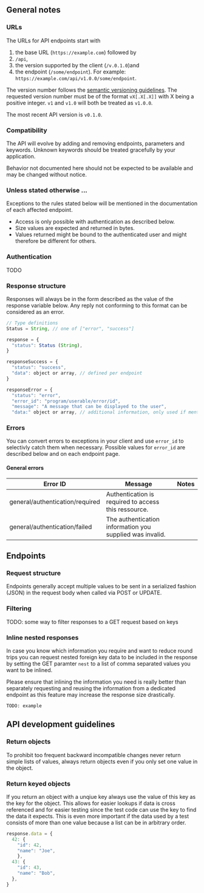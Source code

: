 ## General  notes

### URLs

The URLs for API endpoints start with 
1. the base URL (`https://example.com`) followed by 
2. `/api`,
3. the version supported by the client (`/v.0.1.0`)and 
4. the endpoint (`/some/endpoint`).
For example: `https://example.com/api/v1.0.0/some/endpoint`.

The version number follows the [semantic versioning guidelines](http://semver.org/). The requested version number must be of the format `vX[.X[.X]]` with X being a positive integer. `v1` and `v1.0` will both be treated as `v1.0.0`.

The most recent API version is `v0.1.0`.

### Compatibility

The API will evolve by adding and removing endpoints, parameters and keywords. Unknown keywords should be treated gracefully by your application.

Behavior not documented here should not be expected to be available and may be changed without notice.

### Unless stated otherwise ...

Exceptions to the rules stated below will be mentioned in the documentation of each affected endpoint.

- Access is only possible with authentication as described below.
- Size values are expected and returned in bytes.
- Values returned might be bound to the authenticated user and might therefore be different for others.

### Authentication

TODO

### Response structure

Responses will always be in the form described as the value of the response variable below. Any reply not conforming to this format can be considered as an error.

```javascript
// Type definitions
Status = String, // one of ["error", "success"] 

response = {
  "status": Status (String),
}

responseSuccess = {
  "status": "success",
  "data": object or array, // defined per endpoint
}

responseError = {
  "status": "error",
  "error_id": "program/userable/error/id",
  "message": "A message that can be displayed to the user",
  "data:" object or array, // additional information, only used if mentioned for a specific error
```

### Errors

You can convert errors to exceptions in your client and use `error_id` to selectivly catch them when necessary. Possible values for `error_id` are described below and on each endpoint page.

#### General errors
| Error ID | Message | Notes |
|----------|---------|-------|
| general/authentication/required | Authentication is required to access this ressource. | |
| general/authentication/failed | The authentication information you supplied was invalid. | |


## Endpoints

### Request structure

Endpoints generally accept multiple values to be sent in a serialized fashion (JSON) in the request body when called via POST or UPDATE.

### Filtering

TODO: some way to filter responses to a GET request based on keys

### Inline nested responses

In case you know which information you require and want to reduce round trips you can request nested foreign key data to be included in the response by setting the GET paramter `nest` to a list of comma separated values you want to be inlined.

Please ensure that inlining the information you need is really better than separately requesting and reusing the information from a dedicated endpoint as this feature may increase the response size drastically.

```
TODO: example
```

## API development guidelines

### Return objects

To prohibit too frequent backward incompatible changes never return simple lists of values, always return objects even if you only set one value in the object.

### Return keyed objects

If you return an object with a unqiue key always use the value of this key as the key for the object. This allows for easier lookups if data is cross referenced and for easier testing since the test code can use the key to find the data it expects. This is even more important if the data used by a test consists of more than one value because a list can be in arbitrary order.

```javascript
response.data = {
  42: {
    "id": 42,
    "name": "Joe",
    },
  43: {
    "id": 43,
    "name": "Bob",
  },
}
```
